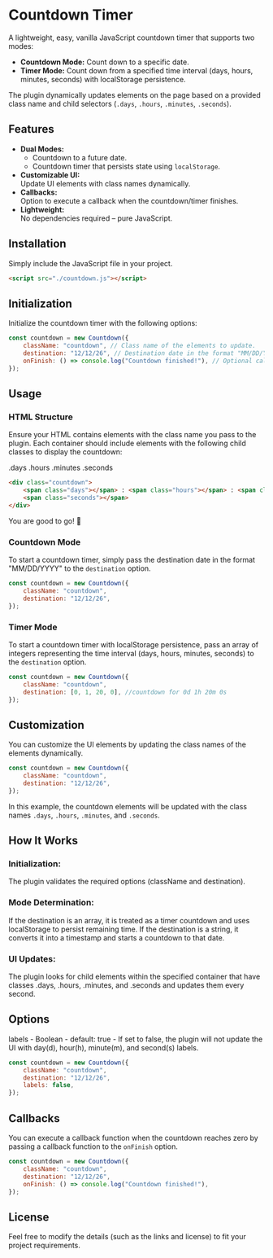 # Countdown Timer

A lightweight, easy, vanilla JavaScript countdown timer that supports two modes:

-   **Countdown Mode:** Count down to a specific date.
-   **Timer Mode:** Count down from a specified time interval (days, hours, minutes, seconds) with localStorage persistence.

The plugin dynamically updates elements on the page based on a provided class name and child selectors (`.days`, `.hours`, `.minutes`, `.seconds`).

## Features

-   **Dual Modes:**
    -   Countdown to a future date.
    -   Countdown timer that persists state using `localStorage`.
-   **Customizable UI:**  
    Update UI elements with class names dynamically.
-   **Callbacks:**  
    Option to execute a callback when the countdown/timer finishes.
-   **Lightweight:**  
    No dependencies required – pure JavaScript.

## Installation

Simply include the JavaScript file in your project.

```html
<script src="./countdown.js"></script>
```

## Initialization

Initialize the countdown timer with the following options:

```javascript
const countdown = new Countdown({
    className: "countdown", // Class name of the elements to update.
    destination: "12/12/26", // Destination date in the format "MM/DD/YYYY".
    onFinish: () => console.log("Countdown finished!"), // Optional callback for when the countdown reaches zero.
});
```

## Usage

### HTML Structure

Ensure your HTML contains elements with the class name you pass to the plugin. Each container should include elements with the following child classes to display the countdown:

.days
.hours
.minutes
.seconds

```html
<div class="countdown">
    <span class="days"></span> : <span class="hours"></span> : <span class="minutes"></span> :
    <span class="seconds"></span>
</div>
```

You are good to go! 🙂

### Countdown Mode

To start a countdown timer, simply pass the destination date in the format "MM/DD/YYYY" to the `destination` option.

```javascript
const countdown = new Countdown({
    className: "countdown",
    destination: "12/12/26",
});
```

### Timer Mode

To start a countdown timer with localStorage persistence, pass an array of integers representing the time interval (days, hours, minutes, seconds) to the `destination` option.

```javascript
const countdown = new Countdown({
    className: "countdown",
    destination: [0, 1, 20, 0], //countdown for 0d 1h 20m 0s
});
```

## Customization

You can customize the UI elements by updating the class names of the elements dynamically.

```javascript
const countdown = new Countdown({
    className: "countdown",
    destination: "12/12/26",
});
```

In this example, the countdown elements will be updated with the class names `.days`, `.hours`, `.minutes`, and `.seconds`.

## How It Works

### Initialization:

The plugin validates the required options (className and destination).

### Mode Determination:

If the destination is an array, it is treated as a timer countdown and uses localStorage to persist remaining time.
If the destination is a string, it converts it into a timestamp and starts a countdown to that date.

### UI Updates:

The plugin looks for child elements within the specified container that have classes .days, .hours, .minutes, and .seconds and updates them every second.

## Options

labels - Boolean - default: true - If set to false, the plugin will not update the UI with day(d), hour(h), minute(m), and second(s) labels.

```javascript
const countdown = new Countdown({
    className: "countdown",
    destination: "12/12/26",
    labels: false,
});
```

## Callbacks

You can execute a callback function when the countdown reaches zero by passing a callback function to the `onFinish` option.

```javascript
const countdown = new Countdown({
    className: "countdown",
    destination: "12/12/26",
    onFinish: () => console.log("Countdown finished!"),
});
```

## License

Feel free to modify the details (such as the links and license) to fit your project requirements.
